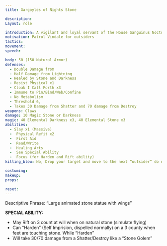 ```yaml
---
title: Gargoyles of Nights Stone

description: 
Layout: role

introduction: A vigilant and loyal servant of the House Sanguinus Nocturna, you are the perfect guardian of Vindale while your Vampire masters sleep. You were born of the enchanted stone from the old Vindale Keep as a heart, the eyes of a bat, and the keen sense of a wolf. Now you stalk the streets of Vindale with purpose. You see outsiders to Vindale and you confront them. You don’t speak many words but you know battle solves all.
motivation: Patrol Vindale for outsiders
tactics: 
movement:
speech:

body: 50 (150 Natural Armor)
defenses: 
  - Double Damage from
  - Half Damage from Lightning
  - Healed by Stone and Darkness
  - Resist Physical x1
  - Cloak I Call Forth x3
  - Immune to Pin/Bind/Web/Confine
  - No Metabolism
  - Threshold 6, 
  - Takes 30 Damage from Shatter and 70 damage from Destroy
weapons: Claws
damage: 10 Magic Stone or Darkness
magic: 40 Elemental Darkness x3, 40 Elemental Stone x3
abilities: 
  - Slay x1 (Massive)
  -  Physical Refit x2
  -  First Aid
  -  Read/Write
  -  Healing Arts
  -  See Special Ability
  -  Focus (for Harden and Rift ability)
killing_blow: No, Drop your target and move to the next “outsider” do not attack locals of Vindale

costuming: 
makeup:
props: 

reset:
---
```


Descriptive Phrase: “Large animated stone statue with wings”

**SPECIAL ABILITY:** 
  - May Rift on 3 count at will when on natural stone (simulate flying)
  - Can “Harden” (Self Imprision, dispelled normally) on a 3 county when feet are touching stone. While “Harden” 
  - Will take 30/70 damage from a Shatter/Destroy like a “Stone Golem”

